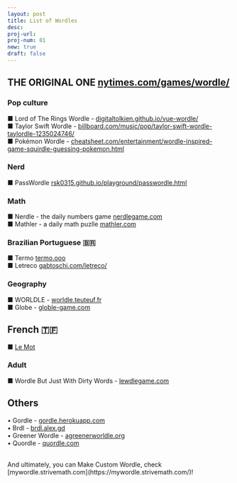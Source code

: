 ```yaml
---
layout: post
title: List of Wordles
desc:
proj-url:
proj-num: 01
new: true
draft: false
---
```



## THE ORIGINAL ONE [nytimes.com/games/wordle/](https://www.nytimes.com/games/wordle/index.html)

### Pop culture
■ Lord of The Rings Wordle - [digitaltolkien.github.io/vue-wordle/](https://digitaltolkien.github.io/vue-wordle/) <br>
■ Taylor Swift Wordle - [billboard.com/music/pop/taylor-swift-wordle-taylordle-1235024746/](https://www.billboard.com/music/pop/taylor-swift-wordle-taylordle-1235024746/) <br>
■ Pokémon Wordle - [cheatsheet.com/entertainment/wordle-inspired-game-squirdle-guessing-pokemon.html](https://www.cheatsheet.com/entertainment/wordle-inspired-game-squirdle-guessing-pokemon.html/) <br>

### Nerd
■ PassWordle [rsk0315.github.io/playground/passwordle.html](https://rsk0315.github.io/playground/passwordle.html) <br>

###  Math
■ Nerdle - the daily numbers game [nerdlegame.com](https://nerdlegame.com/) <br>
■ Mathler - a daily math puzlle [mathler.com](https://www.mathler.com/) <br>


### Brazilian Portuguese 🇧🇷 
■ Termo [termo.ooo](https://term.ooo/) <br>
■ Letreco [gabtoschi.com/letreco/](https://www.gabtoschi.com/letreco/) <br>

### Geography
■ WORLDLE - [worldle.teuteuf.fr](https://worldle.teuteuf.fr/) <br>
■ Globe - [globle-game.com](https://globle-game.com/) <br>

## French 🇹🇫
■ [Le Mot](https://wordle.louan.me/)


### Adult
■ Wordle But Just With Dirty Words - [lewdlegame.com](https://www.lewdlegame.com/) <br>


## Others
• Gordle - [gordle.herokuapp.com](https://gordle.herokuapp.com) <br />
• Brdl - [brdl.alex.gd](https://brdl.alex.gd/) <br /> 
• Greener Wordle - [agreenerworldle.org](https://agreenerworldle.org/) <br />
• Quordle - [quordle.com](https://www.quordle.com/)<br />

<br />
And ultimately, you can Make Custom Wordle, check [mywordle.strivemath.com](https://mywordle.strivemath.com/)! <br />

